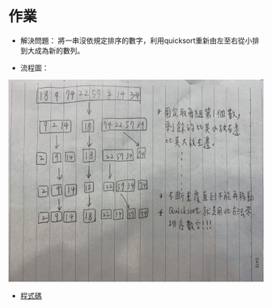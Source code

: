 # 作業

* 解決問題：
將一串沒依規定排序的數字，利用quicksort重新由左至右從小排到大成為新的數列。

* 流程圖：
<img src='https://github.com/hufanny/my-note/blob/master/QuickSort/S__9347218.jpg' height=400 weight =400>

* [程式碼](https://github.com/hufanny/my-note/blob/master/QuickSort/QuickSort.ipynb)
